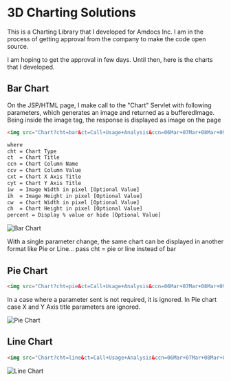 3D Charting Solutions
============================

This is a Charting Library that I developed for Amdocs Inc. I am in the process of getting approval from the company to make the code open source.

I am hoping to get the approval in few days. Until then, here is the charts that I developed.

Bar Chart
----------
On the JSP/HTML page, I make call to the "Chart" Servlet with following parameters, which generates an image and returned as a bufferedImage. Being inside the image tag, the response is displayed as image on the page

```html
<img src="Chart?cht=bar&ct=Call+Usage+Analysis&ccn=06Mar+07Mar+08Mar+09Mar+10Mar&ccv=150+79+23+55+44&cxt=Dates&cyt=Total+Amount+Due+($)&iw=700&ih=350&cw=400&ch=300&percent=false"/>

where
cht = Chart Type
ct  = Chart Title
ccn = Chart Column Name
ccv = Chart Column Value
cxt = Chart X Axis Title
cyt = Chart Y Axis Title
iw  = Image Width in pixel [Optional Value]
ih  = Image Height in pixel [Optional Value]
cw  = Chart Width in pixel [Optional Value]
ch  = Chart Height in pixel [Optional Value]
percent = Display % value or hide [Optional Value]
```


![Bar Chart](http://i.imgur.com/o5dVjzc.png)

With a single parameter change, the same chart can be displayed in another format like Pie or Line... pass cht = pie or line instead of bar

Pie Chart
----------
```html
<img src="Chart?cht=pie&ct=Call+Usage+Analysis&ccn=06Mar+07Mar+08Mar+09Mar+10Mar&ccv=150+79+23+55+44&cxt=Dates&cyt=Total+Amount+Due+($)&percent=true"/>
```
In a case where a parameter sent is not required, it is ignored. In Pie chart case X and Y Axis title parameters are ignored.

![Pie Chart](http://i.imgur.com/66kVELs.png)


Line Chart
----------
```html
<img src="Chart?cht=line&ct=Call+Usage+Analysis&ccn=06Mar+07Mar+08Mar+09Mar+10Mar&ccv=150+79+23+55+44&cxt=Dates&cyt=Total+Amount+Due+($)&percent=false"/>
```

![Line Chart](http://i.imgur.com/U1Ugot2.png)
